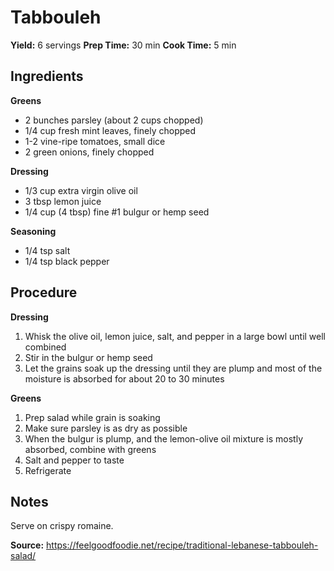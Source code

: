 # Tabbouleh
**Yield:** 6 servings
**Prep Time:** 30 min
**Cook Time:** 5 min

## Ingredients
**Greens**
- 2 bunches parsley (about 2 cups chopped)
- 1/4 cup fresh mint leaves, finely chopped
- 1-2 vine-ripe tomatoes, small dice
- 2 green onions, finely chopped

**Dressing**
- 1/3 cup extra virgin olive oil
- 3 tbsp lemon juice
- 1/4 cup (4 tbsp) fine #1 bulgur or hemp seed

**Seasoning**
- 1/4 tsp salt
- 1/4 tsp black pepper

## Procedure
**Dressing**
1. Whisk the olive oil, lemon juice, salt, and pepper in a large bowl until well combined
2. Stir in the bulgur or hemp seed
3. Let the grains soak up the dressing until they are plump and most of the moisture is absorbed for about 20 to 30 minutes

**Greens**
1. Prep salad while grain is soaking
2. Make sure parsley is as dry as possible
3. When the bulgur is plump, and the lemon-olive oil mixture is mostly absorbed, combine with greens
4. Salt and pepper to taste
5. Refrigerate

## Notes
Serve on crispy romaine.

**Source:** https://feelgoodfoodie.net/recipe/traditional-lebanese-tabbouleh-salad/
